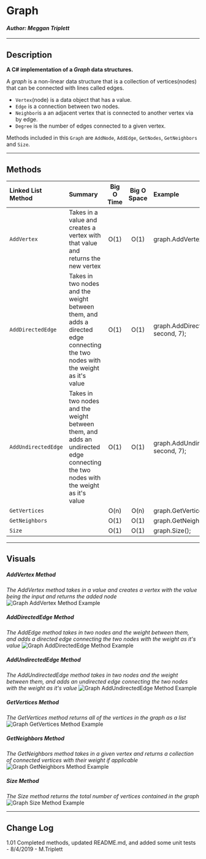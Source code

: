 # Graph
#### *Author: Meggan Triplett*

------------------------------

## Description

**A C# implementation of a *Graph* data structures.**

A *graph* is a non-linear data structure that is a collection of vertices(nodes) that can be connected with lines called edges.

- `Vertex`(node) is a data object that has a value.
- `Edge` is a connection between two nodes.
- `Neighbor`is a an adjacent vertex that is connected to another vertex via by edge.
- `Degree` is the number of edges connected to a given vertex.


Methods included in this `Graph` are `AddNode`, `AddEdge`, `GetNodes`, `GetNeighbors` and `Size`.

------------------------------

## Methods

| Linked List Method | Summary | Big O Time | Big O Space | Example | 
| :----------- | :----------- | :-------------: | :-------------: | :----------- |
| `AddVertex` | Takes in a value and creates a vertex with that value and returns the new vertex | O(1) | O(1) | graph.AddVertex(42); |
| `AddDirectedEdge` |Takes in two nodes and the weight between them, and adds a directed edge connecting the two nodes with the weight as it's value | O(1) | O(1) | graph.AddDirectedEdge(first, second, 7); |
| `AddUndirectedEdge` | Takes in two nodes and the weight between them, and adds an undirected edge connecting the two nodes with the weight as it's value | O(1) | O(1) | graph.AddUndirectedEdge(first, second, 7); |
| `GetVertices` | | O(n) | O(n) | graph.GetVertices(); |
| `GetNeighbors` | | O(1) | O(1) | graph.GetNeighbors(); |
| `Size` | | O(1) | O(1) | graph.Size(); |

------------------------------

## Visuals

##### AddVertex Method
*The AddVertex method takes in a value and creates a vertex with the value being the input and returns the added node*
![Graph AddVertex Method Example]()

##### AddDirectedEdge Method
*The AddEdge method takes in two nodes and the weight between them, and adds a directed edge connecting the two nodes with the weight as it's value*
![Graph AddDirectedEdge Method Example]()

##### AddUndirectedEdge Method
*The AddUndirectedEdge method takes in two nodes and the weight between them, and adds an undirected edge connecting the two nodes with the weight as it's value*
![Graph AddUndirectedEdge Method Example]()

##### GetVertices Method
*The GetVertices method returns all of the vertices in the graph as a list*
![Graph GetVertices Method Example]()

##### GetNeighbors Method
*The GetNeighbors method takes in a given vertex and returns a collection of connected vertices with their weight if applicable*
![Graph GetNeighbors Method Example]()

##### Size Method
*The Size method returns the total number of vertices contained in the graph*
![Graph Size Method Example]()

------------------------------

## Change Log
1.01 Completed methods, updated README.md, and added some unit tests - 8/4/2019 - M.Triplett